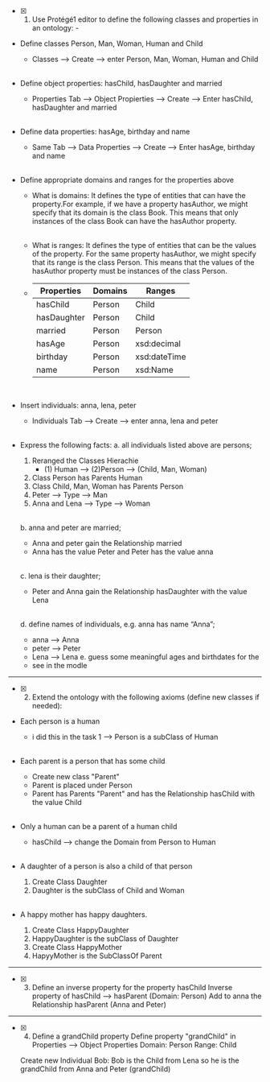 - [x] 1. Use Protégé1 editor to define the following classes and properties in an ontology: - 

-   Define classes Person, Man, Woman, Human and Child 
    - Classes --> Create --> enter Person, Man, Woman, Human and Child
    <br>

-   Define object properties: hasChild, hasDaughter     and married 
    - Properties Tab --> Object Propierties --> Create --> Enter hasChild, hasDaughter and married
    <br>
-   Define data properties: hasAge, birthday and name 
    -    Same Tab --> Data Properties -->  Create --> Enter hasAge, birthday and name 
    <br>

-   Define appropriate domains and ranges for the properties above 
    -   What is domains: It defines the type of entities that can have the property.For example, if we have a property hasAuthor, we might specify that its domain is the class Book. This means that only instances of the class Book can have the hasAuthor property.
    <br>

    -   What is ranges: It defines the type of entities that can be the values of the property.
    For the same property hasAuthor, we might specify that its range is the class Person. This means that the values of the hasAuthor property must be instances of the class Person.

    -   | Properties | Domains | Ranges  |
        |--------------------|---------|---------|
        | hasChild           | Person  | Child  |
        | hasDaughter        | Person  | Child   |
        | married            | Person  | Person  |
        | hasAge             | Person  | xsd:decimal |
        | birthday           | Person  | xsd:dateTime|
        | name              | Person  | xsd:Name |
        
        <br>

    
-   Insert individuals: anna, lena, peter 
    -   Individuals Tab --> Create --> enter anna, lena and peter
    <br>

-   Express the following facts: 
    a. all individuals listed above are persons; 
    1. Reranged the Classes Hierachie
        -   (1) Human --> (2)Person --> (Child, Man, Woman)
    2. Class Person has Parents Human
    3. Class Child, Man, Woman has Parents Person
    4. Peter --> Type --> Man
    5. Anna and Lena --> Type --> Woman
    <br>
    
    b. anna and peter are married;
    -   Anna and peter gain the Relationship married
    -   Anna has the value Peter and Peter has the value anna
    <br>

    c. lena is their daughter; 
    -   Peter and Anna gain the Relationship hasDaughter with the value Lena
    <br>

     d. define names of individuals, e.g. anna has name “Anna”; 
     -  anna --> Anna
     - peter --> Peter
     - Lena --> Lena
    e. guess some meaningful ages and birthdates for the 
    -   see in the modle


-----------------------------------------------------------


- [x] 2. Extend the ontology with the following axioms (define new classes if needed): 
- Each person is a human
  -  i did this in the task 1 --> Person is a subClass of Human
  <br> 

- Each parent is a person that has some child
    -   Create new class "Parent"
    -   Parent is placed under Person
    -   Parent has Parents "Parent" and has the Relationship hasChild with the value Child
    <br>

- Only a human can be a parent of a human child 
    -   hasChild --> change the Domain from Person to Human
    <br>

- A daughter of a person is also a child of that person 
  1. Create Class Daughter   
  2. Daughter is the subClass of Child and Woman
  <br> 

- A happy mother has happy daughters.
    1. Create Class HappyDaughter
    2. HappyDaughter is the subClass of Daughter
    3. Create Class HappyMother
    4. HapyyMother is the SubClassOf Parent
    


-----------------------------------------------------------

- [x] 3. Define an inverse property for the property hasChild
    Inverse property of hasChild --> hasParent (Domain: Person)
    Add to anna the Relationship hasParent (Anna and Peter)

-----------------------------------------------------------

- [x] 4. Define a grandChild property
    Define property "grandChild" in Properties --> Object Properties 
    Domain: Person
    Range: Child 

    Create new Individual Bob: Bob is the Child from Lena so he is the grandChild from Anna and Peter (grandChild)


